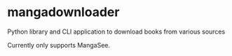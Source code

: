 # mangadownloader

Python library and CLI application to download books from various sources

Currently only supports MangaSee.
